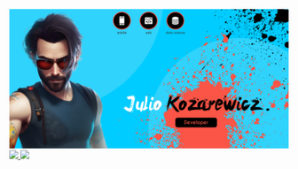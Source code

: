 <img src="0_utils/banner.png">
<div align="left" style="width: 100%;">
  <a href="https://github.com/juliokozarewicz">
    <img height="207px" src="https://github-readme-stats.vercel.app/api/?username=juliokozarewicz&theme=transparent&count_private=true&show_icons=true&border_color=0484FD00"/>
  </a>
  <a href="https://github.com/juliokozarewicz">
    <img height="207px" src="https://github-readme-stats.vercel.app/api/top-langs/?username=juliokozarewicz&layout=compact&langs_count=7&theme=transparent&border_color=0484FD00"/>
  </a>
</div>
